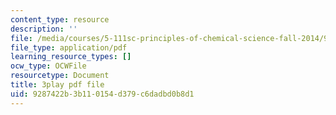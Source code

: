 ```yaml
---
content_type: resource
description: ''
file: /media/courses/5-111sc-principles-of-chemical-science-fall-2014/9287422b3b110154d379c6dadbd0b8d1_BBbuj0XpaiQ.pdf
file_type: application/pdf
learning_resource_types: []
ocw_type: OCWFile
resourcetype: Document
title: 3play pdf file
uid: 9287422b-3b11-0154-d379-c6dadbd0b8d1
---
```

